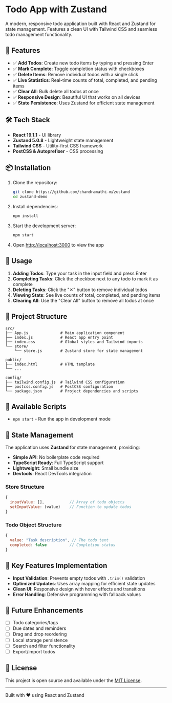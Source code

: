 # Todo App with Zustand

A modern, responsive todo application built with React and Zustand for state management. Features a clean UI with Tailwind CSS and seamless todo management functionality.

## 🚀 Features

- ✅ **Add Todos**: Create new todo items by typing and pressing Enter
- ✅ **Mark Complete**: Toggle completion status with checkboxes
- ✅ **Delete Items**: Remove individual todos with a single click
- ✅ **Live Statistics**: Real-time counts of total, completed, and pending items
- ✅ **Clear All**: Bulk delete all todos at once
- ✅ **Responsive Design**: Beautiful UI that works on all devices
- ✅ **State Persistence**: Uses Zustand for efficient state management

## 🛠️ Tech Stack

- **React 19.1.1** - UI library
- **Zustand 5.0.8** - Lightweight state management
- **Tailwind CSS** - Utility-first CSS framework
- **PostCSS & Autoprefixer** - CSS processing

## 📦 Installation

1. Clone the repository:
   ```bash
   git clone https://github.com/chandramathi-m/zustand
   cd zustand-demo
   ```

2. Install dependencies:
   ```bash
   npm install
   ```

3. Start the development server:
   ```bash
   npm start
   ```

4. Open [http://localhost:3000](http://localhost:3000) to view the app

## 🎯 Usage

1. **Adding Todos**: Type your task in the input field and press Enter
2. **Completing Tasks**: Click the checkbox next to any todo to mark it as complete
3. **Deleting Tasks**: Click the "✕" button to remove individual todos
4. **Viewing Stats**: See live counts of total, completed, and pending items
5. **Clearing All**: Use the "Clear All" button to remove all todos at once

## 📁 Project Structure

```
src/
├── App.js              # Main application component
├── index.js            # React app entry point
├── index.css           # Global styles and Tailwind imports
└── store/
    └── store.js        # Zustand store for state management

public/
├── index.html          # HTML template
└── ...

config/
├── tailwind.config.js  # Tailwind CSS configuration
├── postcss.config.js   # PostCSS configuration
└── package.json        # Project dependencies and scripts
```

## 🔧 Available Scripts

- `npm start` - Run the app in development mode

## 🎨 State Management

The application uses **Zustand** for state management, providing:

- **Simple API**: No boilerplate code required
- **TypeScript Ready**: Full TypeScript support
- **Lightweight**: Small bundle size
- **Devtools**: React DevTools integration

### Store Structure

```javascript
{
  inputValue: [],           // Array of todo objects
  setInputValue: (value)    // Function to update todos
}
```

### Todo Object Structure

```javascript
{
  value: "Task description", // The todo text
  completed: false          // Completion status
}
```

## 🌟 Key Features Implementation

- **Input Validation**: Prevents empty todos with `.trim()` validation
- **Optimized Updates**: Uses array mapping for efficient state updates
- **Clean UI**: Responsive design with hover effects and transitions
- **Error Handling**: Defensive programming with fallback values

## 🚀 Future Enhancements

- [ ] Todo categories/tags
- [ ] Due dates and reminders
- [ ] Drag and drop reordering
- [ ] Local storage persistence
- [ ] Search and filter functionality
- [ ] Export/import todos

## 📄 License

This project is open source and available under the [MIT License](LICENSE).

---

Built with ❤️ using React and Zustand